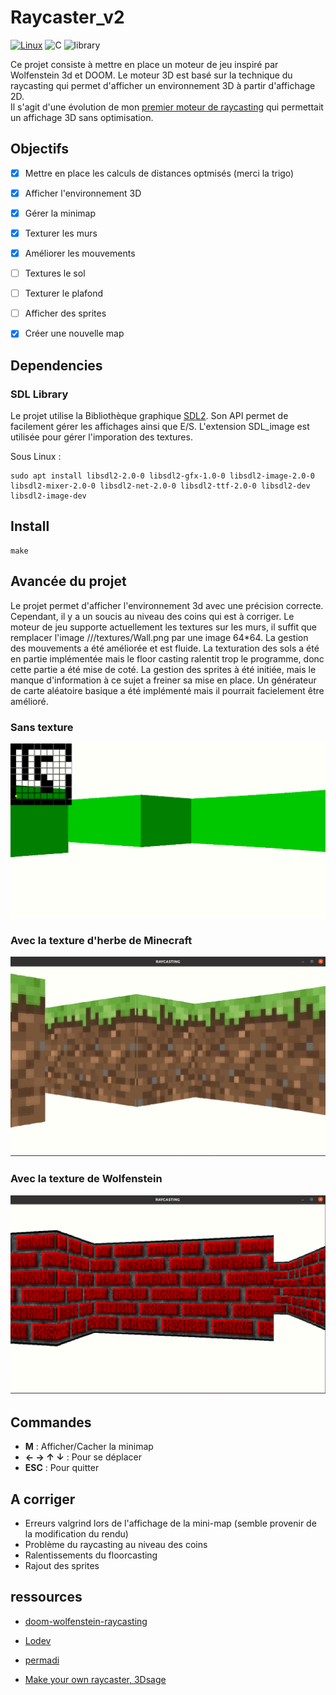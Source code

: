 # Raycaster_v2

[![Linux](https://svgshare.com/i/Zhy.svg)](https://svgshare.com/i/Zhy.svg)
![C](https://img.shields.io/badge/language-C-blue)
![library](https://img.shields.io/badge/Library-SDL-red)

Ce projet consiste à mettre en place un moteur de jeu inspiré par Wolfenstein 3d et DOOM.
Le moteur 3D est basé sur la technique du raycasting qui permet d'afficher un environnement 3D à partir d'affichage 2D.
<br>
Il s'agit d'une évolution de mon [premier moteur de raycasting](https://github.com/Rudiio/Raycaster.git) qui permettait un affichage 3D sans optimisation.


## Objectifs

- [x] Mettre en place les calculs de distances optmisés (merci la trigo)
- [x] Afficher l'environnement 3D
- [x] Gérer la minimap
- [x] Texturer les murs
- [x] Améliorer les mouvements
- [ ] Textures le sol
- [ ] Texturer le plafond
- [ ] Afficher des sprites
- [x] Créer une nouvelle map
 

## Dependencies

### SDL Library
Le projet utilise la Bibliothèque graphique [SDL2](https://www.libsdl.org/download-2.0.php).
Son API permet de facilement gérer les affichages ainsi que E/S.
L'extension SDL_image est utilisée pour gérer l'imporation des textures.

Sous Linux : 

```
sudo apt install libsdl2-2.0-0 libsdl2-gfx-1.0-0 libsdl2-image-2.0-0 libsdl2-mixer-2.0-0 libsdl2-net-2.0-0 libsdl2-ttf-2.0-0 libsdl2-dev libsdl2-image-dev
```

## Install 

```
make
```

## Avancée du projet<br>

Le projet permet d'afficher l'environnement 3d avec une précision correcte. Cependant, il y  a un soucis au niveau des coins qui est à corriger.
Le moteur de jeu supporte actuellement les textures sur les murs, il suffit que remplacer l'image ///textures/Wall.png par une image 64*64.
La gestion des mouvements a été améliorée et est fluide.
La  texturation des sols a été en partie implémentée mais le floor casting ralentit trop le programme, donc cette partie a été mise de coté.
La gestion des sprites à été initiée, mais le manque d'information à ce sujet a freiner sa mise en place.
Un générateur de carte aléatoire basique a été implémenté mais il pourrait facielement être amélioré.

### Sans texture
![actual_state](./states//actual_state.png)

### Avec la texture d'herbe de Minecraft
![actual_state](./states/state2.png)

### Avec la texture de Wolfenstein
![actual_state](./states/state3.png)

## Commandes 

- **M** : Afficher/Cacher la minimap
- **← → ↑ ↓** : Pour se déplacer
- **ESC** : Pour quitter

## A corriger

- Erreurs valgrind lors de l'affichage de la mini-map (semble provenir de la modification du rendu) 
- Problème du raycasting au niveau des coins
- Ralentissements du floorcasting
- Rajout des sprites

## ressources 

- [doom-wolfenstein-raycasting](https://guy-grave.developpez.com/tutoriels/jeux/doom-wolfenstein-raycasting/)

- [Lodev](https://lodev.org/cgtutor/raycasting.html)

- [permadi](https://permadi.com/1996/05/ray-casting-tutorial-table-of-contents/)

- [Make your own raycaster, 3Dsage](https://www.youtube.com/watch?v=gYRrGTC7GtA&t=0s) 